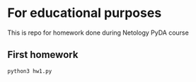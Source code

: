 For educational purposes
========================

This is repo for homework done during Netology PyDA course

First homework
--------------

```bash
python3 hw1.py
```
